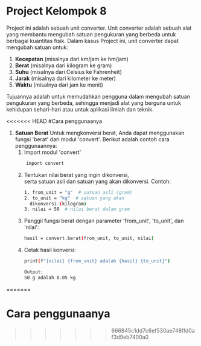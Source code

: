 # Project Kelompok 8

Project ini adalah sebuah unit converter.
Unit converter adalah sebuah alat yang membantu mengubah satuan pengukuran yang berbeda untuk berbagai kuantitas fisik. Dalam kasus Project ini, unit converter dapat mengubah satuan untuk:

1. **Kecepatan** (misalnya dari km/jam ke hm/jam)
2. **Berat** (misalnya dari kilogram ke gram)
3. **Suhu** (misalnya dari Celsius ke Fahrenheit)
4. **Jarak** (misalnya dari kilometer ke meter)
5. **Waktu** (misalnya dari jam ke menit)

Tujuannya adalah untuk memudahkan pengguna dalam mengubah satuan pengukuran yang berbeda, sehingga menjadi alat yang berguna untuk kehidupan sehari-hari atau untuk aplikasi ilmiah dan teknik.

<<<<<<< HEAD
#Cara penggunaanya

1. **Satuan Berat**
    Untuk mengkonversi berat, Anda dapat menggunakan fungsi 'berat' dari modul 'convert'. Berikut adalah contoh cara penggunaannya:
    1. Import modul 'convert'
    ```sh
        import convert
    ```
    2. Tentukan nilai berat yang ingin dikonversi,    
       serta satuan asli dan satuan yang akan dikonversi.
       Contoh:
        ```sh
       1. from_unit = "g"  # satuan asli (gram)
       2. to_unit = "kg"  # satuan yang akan
          dikonversi (kilogram)
       3. nilai = 50  # nilai berat dalam gram
        ```
    3. Panggil fungsi berat dengan parameter 'from_unit', 'to_unit', dan 'nilai':
        ```sh
       hasil = convert.berat(from_unit, to_unit, nilai)
       ```
    4. Cetak hasil konversi:
        ```sh
        print(f"{nilai} {from_unit} adalah {hasil} {to_unit}")

        Output:
        50 g adalah 0.05 kg
        ```

=======
# Cara penggunaanya
>>>>>>> 666845c1dd7c6ef530ae748ffd0af3d9eb7400a0


